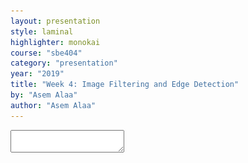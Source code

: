 ```yaml
---
layout: presentation
style: laminal
highlighter: monokai
course: "sbe404"
category: "presentation"
year: "2019"
title: "Week 4: Image Filtering and Edge Detection"
by: "Asem Alaa"
author: "Asem Alaa"
---
```



<textarea id="source">


---
class: center, middle
## Image Filtering & Edge Detection



---
class: left, top
## So far, we have learnt

1. Loading and accessing image pixels.
--
1. Constructing a **histogram** for the image (probability distribution).
--
1. Estimating a diagnostic parameters for a region (mean, std, variance).
--
1. Color transformations.
--
1. Fourier transform.
--
1. Histogram Equalization (converting the probability distribution in hand to a uniform distribution). 



---
class: left, top
## Point operators (transfer functions)

#### Examples

1. Thresholding
--
1. Image negation (negative image)
--
1. Histogram equalization
--
1. Linear scaling
--
1. Nonlinear scaling
--
1. RGB to Grayscale?


---
class: left, top
## Histogram Processing
### Example: Histogram Equalization

--
#### Transform the histogram to a uniform one.

--
<img style="width:90%" src="../../images/pdf2uniform.png">

---
class: left, top
## Histogram Processing
### Example: Histogram Equalization

* Intensity image (3 bits): [0-7]
* Image size = 64x64 = 4096

### Step 1: compute the discrete PDF (histogram)
--
<img style="width:40%" src="../../images/histexample.png"> <img style="width:40%" src="../../images/pdfexample.png">


---
class: left, top
## Histogram Processing
### Example: Histogram Equalization

### Step 2: compute the discrete CDF (accumulative histogram)

| `i` | accumulative | accumulative x 7 | rounded |
|--|--|--|--|
| `s0` | 0.19 | 1.33 | 1 |
| `s1` | 0.44 | 3.08 | 3 |
| `s2` | 0.65 | 4.55 | 5 |
| `s3` | 0.81 | 5.67 | 6 |
| `s4` | 0.89 | 6.23 | 6 |
| `s5` | 0.95 | 6.65 | 7 |
| `s6` | 0.98 | 6.86 | 7 |
| `s7` | 1.00 | 7.00 | 7 |

---
class: left, top
## Histogram Processing
### Example: Histogram Equalization

### Step 2: compute the discrete CDF (accumulative histogram)

<img style="width:40%" src="../../images/pdfexample.png"> ===> <img style="width:40%" src="../../images/cdfexample.png">


---
class: left, top
## Histogram Processing
### Example: Histogram Equalization

### Step 3: use the previous table to map the pixels values

--
<img style="width:40%" src="../../images/equalizedexample.png"> 


---
class: left, top
## Histogram Processing
### Example: Histogram Matching

* Intensity image (3 bits): [0-7]
* Image size = 64x64 = 4096
--
* Obtain an image with an **arbitrary distribution** instead of a uniform distribution
--
* Target distribution



<img style="width:40%" src="../../images/targetpdf.png"> 

---
class: left, top
## Histogram Processing
### Example: Histogram Matching

### Step 1: obtain the scaled histogram equalized values (previous example)

* `s0` = 1   `s1` = 3   `s2` = 5   `s3` = 6
* `s4` = 7   `s5` = 7   `s6` = 7   `s7` = 7

---
class: left, top
## Histogram Processing
### Example: Histogram Matching

### Step 2: compute the discrete CDF of the target distribution

| `i` |  accumulative x 7 | rounded |
|--|--|--|
| `z0` | 0.00 | 0 |
| `z1` | 0.00 | 0 |
| `z2` | 0.00 | 0 |
| `z3` | 1.05 | 1 |
| `z4` | 2.45 | 2 |
| `z5` | 4.55 | 5 |
| `z6` | 5.95 | 6 |
| `z7` | 7.00 | 7 |


---
class: left, top
## Histogram Processing
### Example: Histogram Matching

### Step 2: compute the discrete CDF of the target distribution

<img style="width:40%" src="../../images/targetpdf.png"> ===> <img style="width:40%" src="../../images/targetcdf.png">

---
class: left, top
## Histogram Processing
### Example: Histogram Matching

### Step 3: use the previous table to map the pixels values

--
<img style="width:40%" src="../../images/matchedexample.png"> 


---
class: top, left
## Edge detection kernels

* Edges represents the object boundaries. 
--
* Edge detection is a very important preprocessing step object detection 

---
### Prewitt operator 

For Ix(x,y) and Iy(x,y)

```python
prewitt_h = np.array([[ -1 , 0 , 1 ] ,
                      [ -1 , 0 , 1 ] ,
                      [ -1 , 0 , 1 ] ])
prewitt_v = prewitt_h.transpose()
```

---
## Edge detection kernels
### Prewitt operator 

Horizontally... 
```python
image_prewit_h = signal.convolve2d( image_gr , prewitt_h ,'same')
```
--
<img style="width:90%" class="center"  src="../../images/week3/pegion_prewit_h.png">

---
## Edge detection kernels
### Prewitt operator 

Vertically...
```python
image_prewit_v = signal.convolve2d( image_gr , prewitt_v ,'same')
```
--
<img style="width:90%" class="center"  src="../../images/week3/pegion_prewit_v.png">


---
class: top, left
## Edge detection kernels Cont'd
### Sobel operator

For Ix(x,y) and Iy(x,y)


```python
sobel_h = np.array([[ -1 , 0 , 1 ] ,
                    [ -2 , 0 , 2 ] ,
                    [ -1 , 0 , 1 ]])
sobel_v = sobel_h.transpose()
```

---
## Edge detection kernels
### Sobel operator 

Horizontally... 
```python
image_sobel_h = signal.convolve2d( image_gr , sobel_h ,'same')
```
--
<img style="width:90%" class="center"  src="../../images/week3/pegion_sobel_h.png">

---
## Edge detection kernels
### Sobel operator 

Vertically...
```python
image_sobel_v = signal.convolve2d( image_gr , sobel_v ,'same')
```
--
<img style="width:90%" class="center"  src="../../images/week3/pegion_sobel_v.png">

---
## Edge detection kernels
### Sobel magnitude and phase

--
```python
def gradient_sobel( img ):
    image_sobel_h = signal.convolve2d( img , sobel_h ,'same')
    image_sobel_v = signal.convolve2d( img , sobel_v ,'same')
    phase = np.arctan2(image_sobel_h , image_sobel_v) * (180.0 / np.pi)

    # Assign phase values to nearest [ 0 , 45 , 90 ,  135 ]
    phase = ((45 * np.round(phase / 45.0)) + 180) % 180;

    gradient = np.sqrt(image_sobel_h * image_sobel_h + image_sobel_v * image_sobel_v)
    return gradient, phase
```

---
## Edge detection kernels
### Sobel magnitude and phase

<img style="width:90%" class="center"  src="../../images/week3/pegion_sobel_mag.png">

---
class: top, left

## Edge detection kernels Cont'd
### Laplacian 
It is an approximation of second order derivative that defines zeros crossing. 
For Example 3x3 laplacian is : 


<img style="width:25%" src="../../images/lapl.png">

Laplacian usually is applied after gaussian smoothing. So LOG refers to laplacian of gaussian.
---

class: top, left
## Gradient magnitude and direction

Gradient magnitude is given by 

$$
\begin{equation}
I_{xy} = \sqrt{I_x(x,y)^2 + I_y(x,y)^2}
\end{equation}
$$

and Gradient direction: 

$$
\begin{equation}
I_{\theta} = tan^{-1}(\frac{I_y(x,y)}{I_x(x,y)})
\end{equation}
$$


</textarea>
